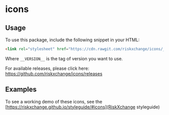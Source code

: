 # icons

## Usage

To use this package, include the following snippet in your HTML:

```html
<link rel="stylesheet" href="https://cdn.rawgit.com/riskxchange/icons/__VERSION__/dist/main.min.css" />
```

Where `__VERSION__` is the tag of version you want to use.

For available releases, please click here:
https://github.com/riskxchange/icons/releases

## Examples

To see a working demo of these icons, see the [https://riskxchange.github.io/styleguide/#icons](RiskXchange styleguide)
